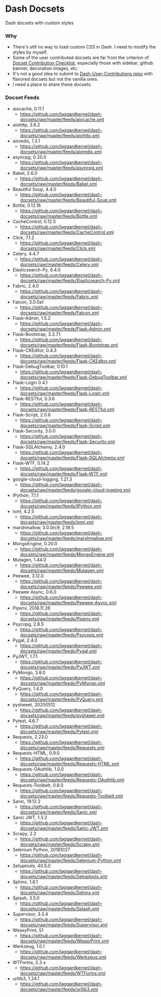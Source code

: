 # Dash Docsets
Dash docsets with custom styles

### Why
- There's still no way to load custom CSS in Dash. I need to modify the styles by myself.
- Some of the user contributed docsets are far from the criterion of [Docset Contribution Checklist](https://github.com/Kapeli/Dash-User-Contributions/wiki/Docset-Contribution-Checklist), especially those with sidebar, github banner, decoration images, etc.
- It's not a good idea to submit to [Dash-User-Contributions repo](https://github.com/Kapeli/Dash-User-Contributions) with flavored docsets but not the vanilla ones.
- I need a place to share these docsets.

### Docset Feeds
- aiocache, 0.11.1
    - https://github.com/laggardkernel/dash-docsets/raw/master/feeds/aiocache.xml
- aiohttp, 3.6.2
    - https://github.com/laggardkernel/dash-docsets/raw/master/feeds/aiohttp.xml
- aioredis, 1.3.1
    - https://github.com/laggardkernel/dash-docsets/raw/master/feeds/aioredis.xml
- asyncpg, 0.20.0
    - https://github.com/laggardkernel/dash-docsets/raw/master/feeds/asyncpg.xml
- Babel, 2.6.0
    - https://github.com/laggardkernel/dash-docsets/raw/master/feeds/Babel.xml
- Beautiful Soup, 4.4.0
    - https://github.com/laggardkernel/dash-docsets/raw/master/feeds/Beautiful-Soup.xml
- Bottle, 0.12.18
    - https://github.com/laggardkernel/dash-docsets/raw/master/feeds/Bottle.xml
- CacheControl, 0.12.5
    - https://github.com/laggardkernel/dash-docsets/raw/master/feeds/CacheControl.xml
- Click, 7.1.2
    - https://github.com/laggardkernel/dash-docsets/raw/master/feeds/Click.xml
- Celery, 4.4.7
    - https://github.com/laggardkernel/dash-docsets/raw/master/feeds/Celery.xml
- Elasticsearch-Py, 6.4.0
    - https://github.com/laggardkernel/dash-docsets/raw/master/feeds/Elasticsearch-Py.xml
- Fabric, 2.4.0
    - https://github.com/laggardkernel/dash-docsets/raw/master/feeds/Fabric.xml
- Falcon, 3.0.0a1
    - https://github.com/laggardkernel/dash-docsets/raw/master/feeds/Falcon.xml
- Flask-Admin, 1.5.2
    - https://github.com/laggardkernel/dash-docsets/raw/master/feeds/Flask-Admin.xml
- Flask-Bootstrap, 3.3.7.1
    - https://github.com/laggardkernel/dash-docsets/raw/master/feeds/Flask-Bootstrap.xml
- Flask-CKEditor, 0.4.3
    - https://github.com/laggardkernel/dash-docsets/raw/master/feeds/Flask-CKEditor.xml
- Flask-DebugToolbar, 0.10.1
    - https://github.com/laggardkernel/dash-docsets/raw/master/feeds/Flask-DebugToolbar.xml
- Flask-Login 0.4.1
    - https://github.com/laggardkernel/dash-docsets/raw/master/feeds/Flask-Login.xml
- Flask-RESTful, 0.3.6
    - https://github.com/laggardkernel/dash-docsets/raw/master/feeds/Flask-RESTful.xml
- Flask-Script, 2.0.6
    - https://github.com/laggardkernel/dash-docsets/raw/master/feeds/Flask-Script.xml
- Flask-Security, 3.0.0
    - https://github.com/laggardkernel/dash-docsets/raw/master/feeds/Flask-Security.xml
- Flask-SQLAlchemy, 2.4.0
    - https://github.com/laggardkernel/dash-docsets/raw/master/feeds/Flask-SQLAlchemy.xml
- Flask-WTF, 0.14.2
    - https://github.com/laggardkernel/dash-docsets/raw/master/feeds/Flask-WTF.xml
- google-cloud-logging, 1.21.3
    - https://github.com/laggardkernel/dash-docsets/raw/master/feeds/google-cloud-logging.xml
- IPython, 7.1.1
    - https://github.com/laggardkernel/dash-docsets/raw/master/feeds/IPython.xml
- lxml, 4.2.5
    - https://github.com/laggardkernel/dash-docsets/raw/master/feeds/lxml.xml
- marshmallow, 3.0.0rc9, 2.19.5
    - https://github.com/laggardkernel/dash-docsets/raw/master/feeds/marshmallow.xml
- MongoEngine, 0.20.0
    - https://github.com/laggardkernel/dash-docsets/raw/master/feeds/MongoEngine.xml
- Mutagen, 1.44.0
    - https://github.com/laggardkernel/dash-docsets/raw/master/feeds/Mutagen.xml
- Peewee, 3.12.0
    - https://github.com/laggardkernel/dash-docsets/raw/master/feeds/Peewee.xml
- Peewee Async, 0.6.0
    - https://github.com/laggardkernel/dash-docsets/raw/master/feeds/Peewee-Async.xml
- Pipenv, 2018.11.26
    - https://github.com/laggardkernel/dash-docsets/raw/master/feeds/Pipenv.xml
- Psycopg, 2.8.5
    - https://github.com/laggardkernel/dash-docsets/raw/master/feeds/Psycopg.xml
- Pygal, 2.4.0
    - https://github.com/laggardkernel/dash-docsets/raw/master/feeds/Pygal.xml
- PyJWT, 1.7.1
    - https://github.com/laggardkernel/dash-docsets/raw/master/feeds/PyJWT.xml
- PyMongo, 3.8.0
    - https://github.com/laggardkernel/dash-docsets/raw/master/feeds/PyMongo.xml
- PyQuery, 1.4.0
    - https://github.com/laggardkernel/dash-docsets/raw/master/feeds/PyQuery.xml
- pysheeet, 20200512
    - https://github.com/laggardkernel/dash-docsets/raw/master/feeds/pysheeet.xml
- Pytest, 4.6.7
    - https://github.com/laggardkernel/dash-docsets/raw/master/feeds/Pytest.xml
- Requests, 2.23.0
    - https://github.com/laggardkernel/dash-docsets/raw/master/feeds/Requests.xml
- Requests-HTML, 0.9.0
    - https://github.com/laggardkernel/dash-docsets/raw/master/feeds/Requests-HTML.xml
- Requests-OAuthlib, 1.0.0
    - https://github.com/laggardkernel/dash-docsets/raw/master/feeds/Requests-OAuthlib.xml
- Requests-Toolbelt, 0.8.0
    - https://github.com/laggardkernel/dash-docsets/raw/master/feeds/Requests-Toolbelt.xml
- Sanic, 19.12.2
    - https://github.com/laggardkernel/dash-docsets/raw/master/feeds/Sanic.xml
- Sanic JWT, 1.3.2
    - https://github.com/laggardkernel/dash-docsets/raw/master/feeds/Sanic-JWT.xml
- Scrapy, 2.2
    - https://github.com/laggardkernel/dash-docsets/raw/master/feeds/Scrapy.xml
- Selenium Python, 20181027
    - https://github.com/laggardkernel/dash-docsets/raw/master/feeds/Selenium-Python.xml
- Setuptools, 40.5.0
    - https://github.com/laggardkernel/dash-docsets/raw/master/feeds/Setuptools.xml
- Sphinx, 1.8.1
    - https://github.com/laggardkernel/dash-docsets/raw/master/feeds/Sphinx.xml
- Splash, 3.5.0
    - https://github.com/laggardkernel/dash-docsets/raw/master/feeds/Splash.xml
- Supervisor, 3.3.4
    - https://github.com/laggardkernel/dash-docsets/raw/master/feeds/Supervisor.xml
- WeasyPrint, 51
    - https://github.com/laggardkernel/dash-docsets/raw/master/feeds/WeasyPrint.xml
- Werkzeug, 1.0.1
    - https://github.com/laggardkernel/dash-docsets/raw/master/feeds/Werkzeug.xml
- WTForms, 2.3.x
    - https://github.com/laggardkernel/dash-docsets/raw/master/feeds/WTForms.xml
- urllib3, 1.24.1
    - https://github.com/laggardkernel/dash-docsets/raw/master/feeds/urllib3.xml
